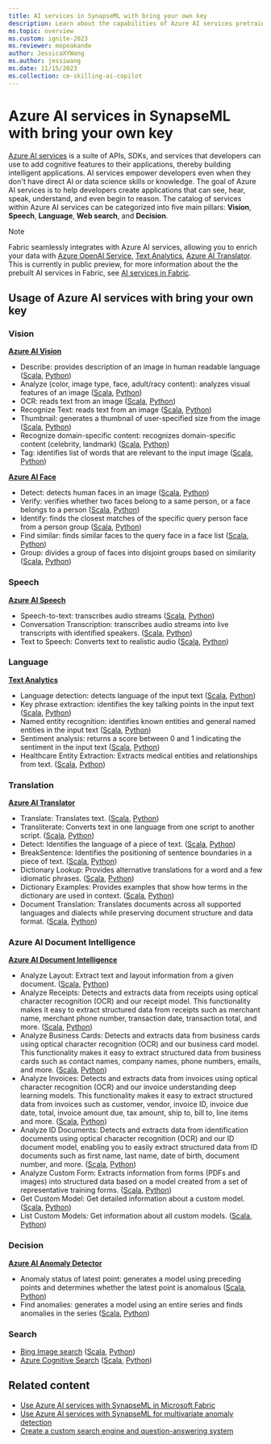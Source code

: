 ```yaml
---
title: AI services in SynapseML with bring your own key
description: Learn about the capabilities of Azure AI services pretrained models for enriching your data with artificial intelligence (AI) in SynapseML.
ms.topic: overview
ms.custom: ignite-2023
ms.reviewer: mopeakande
author: JessicaXYWang
ms.author: jessiwang
ms.date: 11/15/2023
ms.collection: ce-skilling-ai-copilot
---
```

# Azure AI services in SynapseML with bring your own key

[Azure AI services](https://azure.microsoft.com/products/ai-services/) is a suite of APIs, SDKs, and services that developers can use to add cognitive features to their applications, thereby building intelligent applications. AI services empower developers even when they don't have direct AI or data science skills or knowledge. The goal of Azure AI services is to help developers create applications that can see, hear, speak, understand, and even begin to reason. The catalog of services within Azure AI services can be categorized into five main pillars: **Vision**, **Speech**, **Language**, **Web search**, and **Decision**.


> [!NOTE] 
> Fabric seamlessly integrates with Azure AI services, allowing you to enrich your data with [Azure OpenAI Service](https://azure.microsoft.com/products/ai-services/openai-service/), [Text Analytics](https://azure.microsoft.com/products/ai-services/text-analytics/), [Azure AI Translator](https://azure.microsoft.com/products/ai-services/translator/). This is currently in public preview, for more information about the the prebuilt AI services in Fabric, see [AI services in Fabric](./ai-services-overview.md).


## Usage of Azure AI services with bring your own key

### Vision
[**Azure AI Vision**](https://azure.microsoft.com/products/ai-services/ai-vision/)
- Describe: provides description of an image in human readable language ([Scala](https://mmlspark.blob.core.windows.net/docs/0.11.1/scala/com/microsoft/azure/synapse/ml/cognitive/vision/DescribeImage.html), [Python](https://mmlspark.blob.core.windows.net/docs/0.11.1/pyspark/synapse.ml.cognitive.vision.html#module-synapse.ml.cognitive.vision.DescribeImage))
- Analyze (color, image type, face, adult/racy content): analyzes visual features of an image ([Scala](https://mmlspark.blob.core.windows.net/docs/0.11.1/scala/com/microsoft/azure/synapse/ml/cognitive/vision/AnalyzeImage.html), [Python](https://mmlspark.blob.core.windows.net/docs/0.11.1/pyspark/synapse.ml.cognitive.vision.html#module-synapse.ml.cognitive.vision.AnalyzeImage))
- OCR: reads text from an image ([Scala](https://mmlspark.blob.core.windows.net/docs/0.11.1/scala/com/microsoft/azure/synapse/ml/cognitive/vision/OCR.html), [Python](https://mmlspark.blob.core.windows.net/docs/0.11.1/pyspark/synapse.ml.cognitive.vision.html#module-synapse.ml.cognitive.vision.OCR))
- Recognize Text: reads text from an image ([Scala](https://mmlspark.blob.core.windows.net/docs/0.11.1/scala/com/microsoft/azure/synapse/ml/cognitive/vision/RecognizeText.html), [Python](https://mmlspark.blob.core.windows.net/docs/0.11.1/pyspark/synapse.ml.cognitive.vision.html#module-synapse.ml.cognitive.vision.RecognizeText))
- Thumbnail: generates a thumbnail of user-specified size from the image ([Scala](https://mmlspark.blob.core.windows.net/docs/0.11.1/scala/com/microsoft/azure/synapse/ml/cognitive/vision/GenerateThumbnails.html), [Python](https://mmlspark.blob.core.windows.net/docs/0.11.1/pyspark/synapse.ml.cognitive.vision.html#module-synapse.ml.cognitive.vision.GenerateThumbnails))
- Recognize domain-specific content: recognizes domain-specific content (celebrity, landmark) ([Scala](https://mmlspark.blob.core.windows.net/docs/0.11.1/scala/com/microsoft/azure/synapse/ml/cognitive/vision/RecognizeDomainSpecificContent.html), [Python](https://mmlspark.blob.core.windows.net/docs/0.11.1/pyspark/synapse.ml.cognitive.vision.html#module-synapse.ml.cognitive.vision.RecognizeDomainSpecificContent))
- Tag: identifies list of words that are relevant to the input image ([Scala](https://mmlspark.blob.core.windows.net/docs/0.11.1/scala/com/microsoft/azure/synapse/ml/cognitive/vision/TagImage.html), [Python](https://mmlspark.blob.core.windows.net/docs/0.11.1/pyspark/synapse.ml.cognitive.vision.html#module-synapse.ml.cognitive.vision.TagImage))

[**Azure AI Face**](/azure/ai-services/computer-vision/overview-identity)
- Detect: detects human faces in an image ([Scala](https://mmlspark.blob.core.windows.net/docs/0.11.1/scala/com/microsoft/azure/synapse/ml/cognitive/face/DetectFace.html), [Python](https://mmlspark.blob.core.windows.net/docs/0.11.1/pyspark/synapse.ml.cognitive.face.html#module-synapse.ml.cognitive.face.DetectFace))
- Verify: verifies whether two faces belong to a same person, or a face belongs to a person ([Scala](https://mmlspark.blob.core.windows.net/docs/0.11.1/scala/com/microsoft/azure/synapse/ml/cognitive/face/VerifyFaces.html), [Python](https://mmlspark.blob.core.windows.net/docs/0.11.1/pyspark/synapse.ml.cognitive.face.html#module-synapse.ml.cognitive.face.VerifyFaces))
- Identify: finds the closest matches of the specific query person face from a person group ([Scala](https://mmlspark.blob.core.windows.net/docs/0.11.1/scala/com/microsoft/azure/synapse/ml/cognitive/face/IdentifyFaces.html), [Python](https://mmlspark.blob.core.windows.net/docs/0.11.1/pyspark/synapse.ml.cognitive.face.html#module-synapse.ml.cognitive.face.IdentifyFaces))
- Find similar: finds similar faces to the query face in a face list ([Scala](https://mmlspark.blob.core.windows.net/docs/0.11.1/scala/com/microsoft/azure/synapse/ml/cognitive/face/FindSimilarFace.html), [Python](https://mmlspark.blob.core.windows.net/docs/0.11.1/pyspark/synapse.ml.cognitive.face.html#module-synapse.ml.cognitive.face.FindSimilarFace))
- Group: divides a group of faces into disjoint groups based on similarity ([Scala](https://mmlspark.blob.core.windows.net/docs/0.11.1/scala/com/microsoft/azure/synapse/ml/cognitive/face/GroupFaces.html), [Python](https://mmlspark.blob.core.windows.net/docs/0.11.1/pyspark/synapse.ml.cognitive.face.html#module-synapse.ml.cognitive.face.GroupFaces))

### Speech
[**Azure AI Speech**](https://azure.microsoft.com/products/ai-services/ai-speech/)
- Speech-to-text: transcribes audio streams ([Scala](https://mmlspark.blob.core.windows.net/docs/0.11.1/scala/com/microsoft/azure/synapse/ml/cognitive/speech/SpeechToText.html), [Python](https://mmlspark.blob.core.windows.net/docs/0.11.1/pyspark/synapse.ml.cognitive.speech.html#module-synapse.ml.cognitive.speech.SpeechToText))
- Conversation Transcription: transcribes audio streams into live transcripts with identified speakers. ([Scala](https://mmlspark.blob.core.windows.net/docs/0.11.1/scala/com/microsoft/azure/synapse/ml/cognitive/speech/ConversationTranscription.html), [Python](https://mmlspark.blob.core.windows.net/docs/0.11.1/pyspark/synapse.ml.cognitive.speech.html#module-synapse.ml.cognitive.speech.ConversationTranscription))
- Text to Speech: Converts text to realistic audio ([Scala](https://mmlspark.blob.core.windows.net/docs/0.11.1/scala/com/microsoft/azure/synapse/ml/cognitive/speech/TextToSpeech.html), [Python](https://mmlspark.blob.core.windows.net/docs/0.11.1/pyspark/synapse.ml.cognitive.speech.html#module-synapse.ml.cognitive.speech.TextToSpeech))


### Language
[**Text Analytics**](https://azure.microsoft.com/products/ai-services/text-analytics/)
- Language detection: detects language of the input text ([Scala](https://mmlspark.blob.core.windows.net/docs/0.11.1/scala/com/microsoft/azure/synapse/ml/cognitive/text/LanguageDetector.html), [Python](https://mmlspark.blob.core.windows.net/docs/0.11.1/pyspark/synapse.ml.cognitive.text.html#module-synapse.ml.cognitive.text.LanguageDetector))
- Key phrase extraction: identifies the key talking points in the input text ([Scala](https://mmlspark.blob.core.windows.net/docs/0.11.1/scala/com/microsoft/azure/synapse/ml/cognitive/text/KeyPhraseExtractor.html), [Python](https://mmlspark.blob.core.windows.net/docs/0.11.1/pyspark/synapse.ml.cognitive.text.html#module-synapse.ml.cognitive.text.KeyPhraseExtractor))
- Named entity recognition: identifies known entities and general named entities in the input text ([Scala](https://mmlspark.blob.core.windows.net/docs/0.11.1/scala/com/microsoft/azure/synapse/ml/cognitive/text/NER.html), [Python](https://mmlspark.blob.core.windows.net/docs/0.11.1/pyspark/synapse.ml.cognitive.text.html#module-synapse.ml.cognitive.text.NER))
- Sentiment analysis: returns a score between 0 and 1 indicating the sentiment in the input text ([Scala](https://mmlspark.blob.core.windows.net/docs/0.11.1/scala/com/microsoft/azure/synapse/ml/cognitive/text/TextSentiment.html), [Python](https://mmlspark.blob.core.windows.net/docs/0.11.1/pyspark/synapse.ml.cognitive.text.html#module-synapse.ml.cognitive.text.TextSentiment))
- Healthcare Entity Extraction: Extracts medical entities and relationships from text. ([Scala](https://mmlspark.blob.core.windows.net/docs/0.11.1/scala/com/microsoft/azure/synapse/ml/cognitive/text/AnalyzeHealthText.html), [Python](https://mmlspark.blob.core.windows.net/docs/0.11.1/pyspark/synapse.ml.cognitive.text.html#module-synapse.ml.cognitive.text.AnalyzeHealthText))


### Translation
[**Azure AI Translator**](https://azure.microsoft.com/products/ai-services/translator/)
- Translate: Translates text. ([Scala](https://mmlspark.blob.core.windows.net/docs/0.11.1/scala/com/microsoft/azure/synapse/ml/cognitive/translate/Translate.html), [Python](https://mmlspark.blob.core.windows.net/docs/0.11.1/pyspark/synapse.ml.cognitive.translate.html#module-synapse.ml.cognitive.translate.Translate))
- Transliterate: Converts text in one language from one script to another script. ([Scala](https://mmlspark.blob.core.windows.net/docs/0.11.1/scala/com/microsoft/azure/synapse/ml/cognitive/translate/Transliterate.html), [Python](https://mmlspark.blob.core.windows.net/docs/0.11.1/pyspark/synapse.ml.cognitive.translate.html#module-synapse.ml.cognitive.translate.Transliterate))
- Detect: Identifies the language of a piece of text. ([Scala](https://mmlspark.blob.core.windows.net/docs/0.11.1/scala/com/microsoft/azure/synapse/ml/cognitive/translate/Detect.html), [Python](https://mmlspark.blob.core.windows.net/docs/0.11.1/pyspark/synapse.ml.cognitive.translate.html#module-synapse.ml.cognitive.translate.Detect))
- BreakSentence: Identifies the positioning of sentence boundaries in a piece of text. ([Scala](https://mmlspark.blob.core.windows.net/docs/0.11.1/scala/com/microsoft/azure/synapse/ml/cognitive/translate/BreakSentence.html), [Python](https://mmlspark.blob.core.windows.net/docs/0.11.1/pyspark/synapse.ml.cognitive.translate.html#module-synapse.ml.cognitive.translate.BreakSentence))
- Dictionary Lookup: Provides alternative translations for a word and a few idiomatic phrases. ([Scala](https://mmlspark.blob.core.windows.net/docs/0.11.1/scala/com/microsoft/azure/synapse/ml/cognitive/translate/DictionaryLookup.html), [Python](https://mmlspark.blob.core.windows.net/docs/0.11.1/pyspark/synapse.ml.cognitive.translate.html#module-synapse.ml.cognitive.translate.DictionaryLookup))
- Dictionary Examples: Provides examples that show how terms in the dictionary are used in context. ([Scala](https://mmlspark.blob.core.windows.net/docs/0.11.1/scala/com/microsoft/azure/synapse/ml/cognitive/translate/DictionaryExamples.html), [Python](https://mmlspark.blob.core.windows.net/docs/0.11.1/pyspark/synapse.ml.cognitive.translate.html#module-synapse.ml.cognitive.translate.DictionaryExamples))
- Document Translation: Translates documents across all supported languages and dialects while preserving document structure and data format. ([Scala](https://mmlspark.blob.core.windows.net/docs/0.11.1/scala/com/microsoft/azure/synapse/ml/cognitive/translate/DocumentTranslator.html), [Python](https://mmlspark.blob.core.windows.net/docs/0.11.1/pyspark/synapse.ml.cognitive.translate.html#module-synapse.ml.cognitive.translate.DocumentTranslator))

### Azure AI Document Intelligence
[**Azure AI Document Intelligence**](https://azure.microsoft.com/products/ai-services/ai-document-intelligence/)
- Analyze Layout: Extract text and layout information from a given document. ([Scala](https://mmlspark.blob.core.windows.net/docs/0.11.1/scala/com/microsoft/azure/synapse/ml/cognitive/form/AnalyzeLayout.html), [Python](https://mmlspark.blob.core.windows.net/docs/0.11.1/pyspark/synapse.ml.cognitive.form.html#module-synapse.ml.cognitive.form.AnalyzeLayout))
- Analyze Receipts: Detects and extracts data from receipts using optical character recognition (OCR) and our receipt model. This functionality makes it easy to extract structured data from receipts such as merchant name, merchant phone number, transaction date, transaction total, and more. ([Scala](https://mmlspark.blob.core.windows.net/docs/0.11.1/scala/com/microsoft/azure/synapse/ml/cognitive/form/AnalyzeReceipts.html), [Python](https://mmlspark.blob.core.windows.net/docs/0.11.1/pyspark/synapse.ml.cognitive.form.html#module-synapse.ml.cognitive.form.AnalyzeReceipts))
- Analyze Business Cards: Detects and extracts data from business cards using optical character recognition (OCR) and our business card model. This functionality makes it easy to extract structured data from business cards such as contact names, company names, phone numbers, emails, and more. ([Scala](https://mmlspark.blob.core.windows.net/docs/0.11.1/scala/com/microsoft/azure/synapse/ml/cognitive/form/AnalyzeBusinessCards.html), [Python](https://mmlspark.blob.core.windows.net/docs/0.11.1/pyspark/synapse.ml.cognitive.form.html#module-synapse.ml.cognitive.form.AnalyzeBusinessCards))
- Analyze Invoices: Detects and extracts data from invoices using optical character recognition (OCR) and our invoice understanding deep learning models. This functionality makes it easy to extract structured data from invoices such as customer, vendor, invoice ID, invoice due date, total, invoice amount due, tax amount, ship to, bill to, line items and more. ([Scala](https://mmlspark.blob.core.windows.net/docs/0.11.1/scala/com/microsoft/azure/synapse/ml/cognitive/form/AnalyzeInvoices.html), [Python](https://mmlspark.blob.core.windows.net/docs/0.11.1/pyspark/synapse.ml.cognitive.form.html#module-synapse.ml.cognitive.form.AnalyzeInvoices))
- Analyze ID Documents: Detects and extracts data from identification documents using optical character recognition (OCR) and our ID document model, enabling you to easily extract structured data from ID documents such as first name, last name, date of birth, document number, and more. ([Scala](https://mmlspark.blob.core.windows.net/docs/0.11.1/scala/com/microsoft/azure/synapse/ml/cognitive/form/AnalyzeIDDocuments.html), [Python](https://mmlspark.blob.core.windows.net/docs/0.11.1/pyspark/synapse.ml.cognitive.form.html#module-synapse.ml.cognitive.form.AnalyzeIDDocuments))
- Analyze Custom Form: Extracts information from forms (PDFs and images) into structured data based on a model created from a set of representative training forms. ([Scala](https://mmlspark.blob.core.windows.net/docs/0.11.1/scala/com/microsoft/azure/synapse/ml/cognitive/form/AnalyzeCustomModel.html), [Python](https://mmlspark.blob.core.windows.net/docs/0.11.1/pyspark/synapse.ml.cognitive.form.html#module-synapse.ml.cognitive.form.AnalyzeCustomModel))
- Get Custom Model: Get detailed information about a custom model. ([Scala](https://mmlspark.blob.core.windows.net/docs/0.11.1/scala/com/microsoft/azure/synapse/ml/cognitive/form/GetCustomModel.html), [Python](https://mmlspark.blob.core.windows.net/docs/0.11.1/scala/com/microsoft/azure/synapse/ml/cognitive/form/ListCustomModels.html))
- List Custom Models: Get information about all custom models. ([Scala](https://mmlspark.blob.core.windows.net/docs/0.11.1/scala/com/microsoft/azure/synapse/ml/cognitive/form/ListCustomModels.html), [Python](https://mmlspark.blob.core.windows.net/docs/0.11.1/pyspark/synapse.ml.cognitive.form.html#module-synapse.ml.cognitive.form.ListCustomModels))

### Decision
[**Azure AI Anomaly Detector**](https://azure.microsoft.com//products/ai-services/ai-anomaly-detector)
- Anomaly status of latest point: generates a model using preceding points and determines whether the latest point is anomalous ([Scala](https://mmlspark.blob.core.windows.net/docs/0.11.1/scala/com/microsoft/azure/synapse/ml/cognitive/anomaly/DetectLastAnomaly.html), [Python](https://mmlspark.blob.core.windows.net/docs/0.11.1/pyspark/synapse.ml.cognitive.anomaly.html#module-synapse.ml.cognitive.anomaly.DetectLastAnomaly))
- Find anomalies: generates a model using an entire series and finds anomalies in the series ([Scala](https://mmlspark.blob.core.windows.net/docs/0.11.1/scala/com/microsoft/azure/synapse/ml/cognitive/anomaly/DetectAnomalies.html), [Python](https://mmlspark.blob.core.windows.net/docs/0.11.1/pyspark/synapse.ml.cognitive.anomaly.html#module-synapse.ml.cognitive.anomaly.DetectAnomalies))

### Search
- [Bing Image search](https://www.microsoft.com/bing/apis/bing-image-search-api) ([Scala](https://mmlspark.blob.core.windows.net/docs/0.11.1/scala/com/microsoft/azure/synapse/ml/cognitive/bing/BingImageSearch.html), [Python](https://mmlspark.blob.core.windows.net/docs/0.11.1/pyspark/synapse.ml.cognitive.bing.html#module-synapse.ml.cognitive.bing.BingImageSearch))
- [Azure Cognitive Search](/azure/search/search-what-is-azure-search) ([Scala](https://mmlspark.blob.core.windows.net/docs/0.11.1/scala/com/microsoft/azure/synapse/ml/cognitive/search/AzureSearchWriter$.html), [Python](https://mmlspark.blob.core.windows.net/docs/0.11.1/pyspark/synapse.ml.cognitive.search.html#module-synapse.ml.cognitive.search.AzureSearchWriter))

## Related content

- [Use Azure AI services with SynapseML in Microsoft Fabric](../how-to-use-ai-services-with-synapseml.md)
- [Use Azure AI services with SynapseML for multivariate anomaly detection](../multivariate-anomaly-detection.md)
- [Create a custom search engine and question-answering system](../create-a-multilingual-search-engine-from-forms.md)

